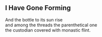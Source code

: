 I Have Gone Forming
-------------------
And the bottle to its sun rise  
and among the threads the parenthetical one  
the custodian covered with monastic flint.  
